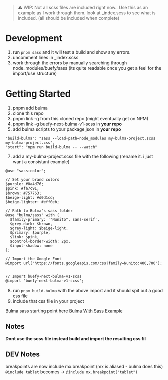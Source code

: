 
> :warning: WIP:  Not all scss files are included right now.. Use this as an example as I work through them. look at _index.scss to see what is included. (all should be included when complete)


# Development 
1. run `pnpm sass` and it will test a build and show any errors.
2. uncomment lines in _index.scss
3. work through the errors by manually searching through node_modules/buefy/sass (its quite readable once you get a feel for the import/use structure)

# Getting Started

1. pnpm add bulma
2. clone this repo
3. pnpm link -g from this cloned repo (might eventually get on NPM)
4. pnpm link -g buefy-next-bulma-v1-scss in **your repo**
5. add bulma scripts to your package json in **your repo**
   
```
"build-bulma": "sass --load-path=node_modules my-bulma-project.scss my-bulma-project.css",
"start": "npm run build-bulma -- --watch"
```

7. add a my-bulma-project.scss file with the following (rename it. i just want a consistant example)
   
```
@use "sass:color";

// Set your brand colors
$purple: #8a4d76;
$pink: #fa7c91;
$brown: #757763;
$beige-light: #d0d1cd;
$beige-lighter: #eff0eb;

// Path to Bulma's sass folder
@use "bulma/sass" with (
  $family-primary: '"Nunito", sans-serif',
  $grey-dark: $brown,
  $grey-light: $beige-light,
  $primary: $purple,
  $link: $pink,
  $control-border-width: 2px,
  $input-shadow: none
);

// Import the Google Font
@import url("https://fonts.googleapis.com/css?family=Nunito:400,700");


// Import buefy-next-bulma-v1-scss  
@import 'buefy-next-bulma-v1-scss';
```
8. run `pnpm build-bulma` with the above import and it should spit out a good css file
9. include that css file in your project


Bulma sass starting point here 
[Bulma With Sass Example](https://bulma.io/documentation/customize/with-sass/#create-your-sass-file)


## Notes
**Dont use the scss file instead build and import the resulting css fil**


## DEV Notes
breakpoints are now include mx.breakpoint (mx is aliased - bulma does this)
`@include tablet` becomes  -> `@include mx.breakpoint("tablet")`
